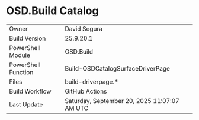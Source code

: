﻿# OSD.Build Catalog

| | |
|-|-|
| Owner | David Segura |
| Build Version | 25.9.20.1 |
| PowerShell Module | OSD.Build |
| PowerShell Function | Build-OSDCatalogSurfaceDriverPage |
| Files | build-driverpage.* |
| Build Workflow | GitHub Actions |
| Last Update | Saturday, September 20, 2025 11:07:07 AM UTC |
